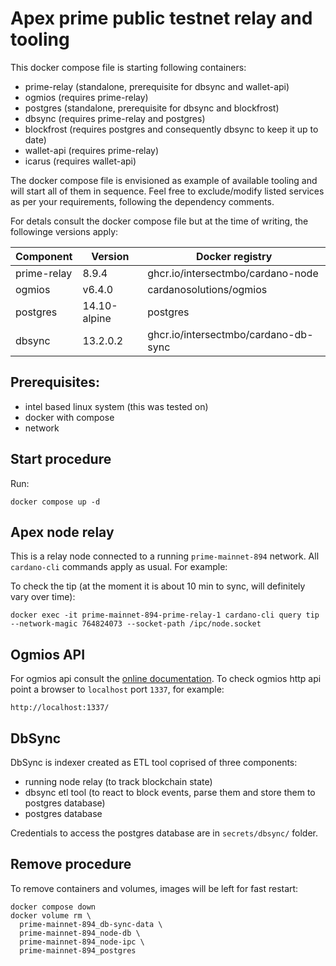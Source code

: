 # Apex prime public testnet relay and tooling

This docker compose file is starting following containers:

* prime-relay (standalone, prerequisite for dbsync and wallet-api)
* ogmios (requires prime-relay)
* postgres (standalone, prerequisite for dbsync and blockfrost)
* dbsync (requires prime-relay and postgres)
* blockfrost (requires postgres and consequently dbsync to keep it up to date)
* wallet-api (requires prime-relay)
* icarus (requires wallet-api)

The docker compose file is envisioned as example of available tooling and will start all of them in sequence.
Feel free to exclude/modify listed services as per your requirements, following the dependency comments.

For detals consult the docker compose file but at the time of writing, the followinge versions apply:

| Component   | Version      | Docker registry                      |
|-------------|--------------|--------------------------------------|
| prime-relay |        8.9.4 | ghcr.io/intersectmbo/cardano-node    |
| ogmios      |       v6.4.0 | cardanosolutions/ogmios              |
| postgres    | 14.10-alpine | postgres                             |
| dbsync      |     13.2.0.2 | ghcr.io/intersectmbo/cardano-db-sync |


## Prerequisites:

* intel based linux system (this was tested on)
* docker with compose
* network


## Start procedure

Run:

```
docker compose up -d
```


## Apex node relay

This is a relay node connected to a running `prime-mainnet-894` network. All `cardano-cli` commands apply as usual. For example:

To check the tip (at the moment it is about 10 min to sync, will definitely vary over time):

```
docker exec -it prime-mainnet-894-prime-relay-1 cardano-cli query tip --network-magic 764824073 --socket-path /ipc/node.socket
```


## Ogmios API

For ogmios api consult the [online documentation](https://ogmios.dev/api/v6.4/).
To check ogmios http api point a browser to `localhost` port `1337`, for example:

```
http://localhost:1337/
```


## DbSync

DbSync is indexer created as ETL tool coprised of three components:

* running node relay (to track blockchain state)
* dbsync etl tool (to react to block events, parse them and store them to postgres database)
* postgres database

Credentials to access the postgres database are in `secrets/dbsync/` folder.


## Remove procedure

To remove containers and volumes, images will be left for fast restart:

```
docker compose down
docker volume rm \
  prime-mainnet-894_db-sync-data \
  prime-mainnet-894_node-db \
  prime-mainnet-894_node-ipc \
  prime-mainnet-894_postgres
```
